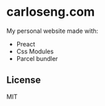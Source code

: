 # carloseng.com

My personal website made with:

* Preact
* Css Modules
* Parcel bundler

## License

MIT

